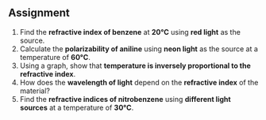 ## Assignment

<ol>
  <li>
    Find the <strong>refractive index of benzene</strong> at <strong>20°C</strong> using <strong>red light</strong> as the source.
  </li>

  <li>
    Calculate the <strong>polarizability of aniline</strong> using <strong>neon light</strong> as the source at a temperature of <strong>60°C</strong>.
  </li>

  <li>
    Using a graph, show that <strong>temperature is inversely proportional to the refractive index</strong>.
  </li>

  <li>
    How does the <strong>wavelength of light</strong> depend on the <strong>refractive index</strong> of the material?
  </li>

  <li>
    Find the <strong>refractive indices of nitrobenzene</strong> using <strong>different light sources</strong> at a temperature of <strong>30°C</strong>.
  </li>
</ol>




